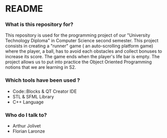 # README #


### What is this repository for? ###


This repository is used for the programming project of our "University Technology Diploma" in Computer Science second semester. 
This project consists in creating a "runner" game ( an auto-scrolling platform game) where the player, a ball, has to avoid each obstacles
and collect bonuses to increase its score. The game ends when the player's life bar is empty.
The project allows us to put into practice the Object Oriented Programming notions that we are learning in S2.

### Which tools have been used ? ###

* Code::Blocks & QT Creator IDE
* STL & SFML Library
* C++ Language

### Who do I talk to? ###

* Arthur Jolivet
* Florian Laronze